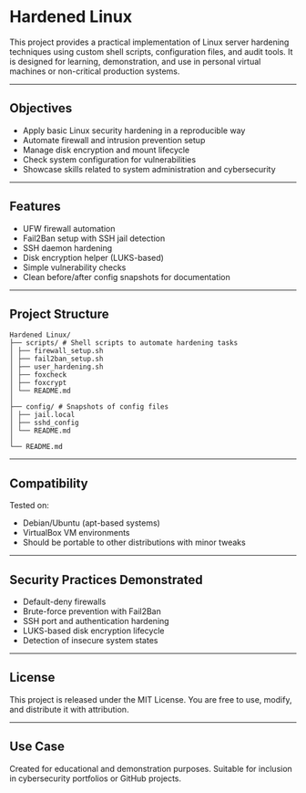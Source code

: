 # Hardened Linux

This project provides a practical implementation of Linux server hardening techniques using custom shell scripts, configuration files, and audit tools. It is designed for learning, demonstration, and use in personal virtual machines or non-critical production systems.

---

## Objectives

- Apply basic Linux security hardening in a reproducible way
- Automate firewall and intrusion prevention setup
- Manage disk encryption and mount lifecycle
- Check system configuration for vulnerabilities
- Showcase skills related to system administration and cybersecurity

---

## Features

- UFW firewall automation
- Fail2Ban setup with SSH jail detection
- SSH daemon hardening
- Disk encryption helper (LUKS-based)
- Simple vulnerability checks
- Clean before/after config snapshots for documentation

---

## Project Structure

```
Hardened Linux/
├── scripts/ # Shell scripts to automate hardening tasks
│ ├── firewall_setup.sh
│ ├── fail2ban_setup.sh
│ ├── user_hardening.sh
│ ├── foxcheck
│ ├── foxcrypt
│ └── README.md
│
├── config/ # Snapshots of config files
│ ├── jail.local
│ ├── sshd_config
│ └── README.md
│
└── README.md
```

---

## Compatibility

Tested on:

- Debian/Ubuntu (apt-based systems)
- VirtualBox VM environments
- Should be portable to other distributions with minor tweaks

---

## Security Practices Demonstrated

- Default-deny firewalls
- Brute-force prevention with Fail2Ban
- SSH port and authentication hardening
- LUKS-based disk encryption lifecycle
- Detection of insecure system states

---

## License

This project is released under the MIT License. You are free to use, modify, and distribute it with attribution.

---

## Use Case

Created for educational and demonstration purposes. Suitable for inclusion in cybersecurity portfolios or GitHub projects.
